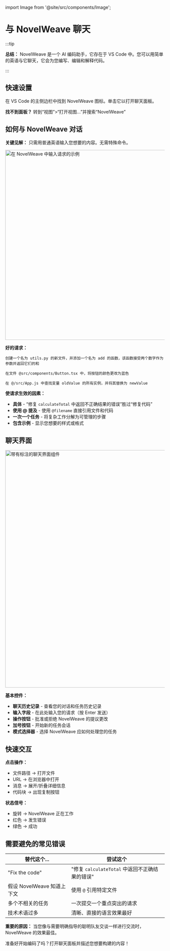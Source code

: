 import Image from '@site/src/components/Image';

# 与 NovelWeave 聊天

:::tip

**总结：** NovelWeave 是一个 AI 编码助手，它存在于 VS Code 中。您可以用简单的英语与它聊天，它会为您编写、编辑和解释代码。

:::

## 快速设置

在 VS Code 的主侧边栏中找到 NovelWeave 图标。单击它以打开聊天面板。

**找不到面板？** 转到“视图”>“打开视图...”并搜索“NovelWeave”

## 如何与 NovelWeave 对话

**关键见解：** 只需用普通英语输入您想要的内容。无需特殊命令。

<Image src="/docs/img/typing-your-requests/typing-your-requests.png" alt="在 NovelWeave 中输入请求的示例" width="600" />

**好的请求：**

```
创建一个名为 utils.py 的新文件，并添加一个名为 add 的函数，该函数接受两个数字作为参数并返回它们的和
```

```
在文件 @src/components/Button.tsx 中，将按钮的颜色更改为蓝色
```

```
在 @/src/App.js 中查找变量 oldValue 的所有实例，并将其替换为 newValue
```

**使请求生效的因素：**

- **具体** - “修复 `calculateTotal` 中返回不正确结果的错误”胜过“修复代码”
- **使用 @ 提及** - 使用 `@filename` 直接引用文件和代码
- **一次一个任务** - 将复杂工作分解为可管理的步骤
- **包含示例** - 显示您想要的样式或格式

## 聊天界面

<Image 
    src="/docs/img/the-chat-interface/the-chat-interface-1.png" 
    alt="带有标注的聊天界面组件" width="750" 
    caption="您需要的一切都在这里"
/>

**基本控件：**

- **聊天历史记录** - 查看您的对话和任务历史记录
- **输入字段** - 在此处输入您的请求（按 Enter 发送）
- **操作按钮** - 批准或拒绝 NovelWeave 的提议更改
- **加号按钮** - 开始新的任务会话
- **模式选择器** - 选择 NovelWeave 应如何处理您的任务

## 快速交互

**点击操作：**

- 文件路径 → 打开文件
- URL → 在浏览器中打开
- 消息 → 展开/折叠详细信息
- 代码块 → 出现复制按钮

**状态信号：**

- 旋转 → NovelWeave 正在工作
- 红色 → 发生错误
- 绿色 → 成功

## 需要避免的常见错误

| 替代这个...                | 尝试这个                                       |
| -------------------------- | ---------------------------------------------- |
| "Fix the code"             | "修复 `calculateTotal` 中返回不正确结果的错误" |
| 假设 NovelWeave 知道上下文 | 使用 `@` 引用特定文件                          |
| 多个不相关的任务           | 一次提交一个重点突出的请求                     |
| 技术术语过多               | 清晰、直接的语言效果最好                       |

**重要的原因：** 当您像与需要明确指导的聪明队友交谈一样进行交流时，NovelWeave 的效果最佳。

准备好开始编码了吗？打开聊天面板并描述您想要构建的内容！
